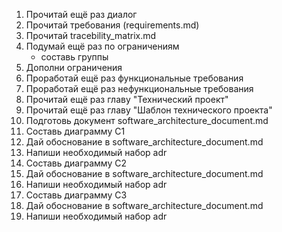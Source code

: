 1. Прочитай ещё раз диалог
2. Прочитай требования (requirements.md)
3. Прочитай tracebility_matrix.md
4. Подумай ещё раз по ограничениям
    - составь группы   
5. Дополни ограничения
6. Проработай ещё раз функциональные требования
7. Проработай ещё раз нефункциональные требования
8. Прочитай ещё раз главу "Технический проект"
9. Прочитай ещё раз главу "Шаблон технического проекта"
10. Подготовь документ software_architecture_document.md
11. Составь диаграмму С1
12. Дай обоснование в software_architecture_document.md
13. Напиши необходимый набор adr
14. Составь диаграмму С2
15. Дай обоснование в software_architecture_document.md
16. Напиши необходимый набор adr
17. Составь диаграмму С3
18. Дай обоснование в software_architecture_document.md
19. Напиши необходимый набор adr
